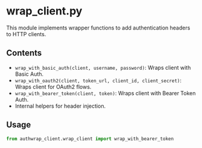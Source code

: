 # wrap_client.py

This module implements wrapper functions to add authentication headers to HTTP clients.

## Contents

- `wrap_with_basic_auth(client, username, password)`: Wraps client with Basic Auth.
- `wrap_with_oauth2(client, token_url, client_id, client_secret)`: Wraps client for OAuth2 flows.
- `wrap_with_bearer_token(client, token)`: Wraps client with Bearer Token Auth.
- Internal helpers for header injection.

## Usage

```python
from authwrap_client.wrap_client import wrap_with_bearer_token
```
